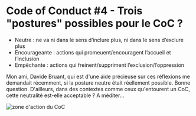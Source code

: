 # Code of Conduct #4 - Trois "postures" possibles pour le CoC ?

- Neutre : ne va ni dans le sens d’inclure plus, ni dans le sens d’exclure plus
- Encourageante : actions qui promeuent/encouragent l’accueil et l’inclusion
- Empêchante : actions qui freinent/suppriment l’exclusion/l’oppression

Mon ami, Davide Bruant, qui est d'une aide précieuse sur ces réflexions me demandait récemment, si la posture neutre était réellement possible. Bonne question. D'ailleurs, dans des contextes comme ceux qu'entourent un CoC, cette neutralité est-elle acceptable ? A méditer...

![zone d'action du CoC](https://raw.githubusercontent.com/Julia-barbelane/reflexions/master/photos/code-of-conduct/zone-d-action-du-coc.jpeg)
